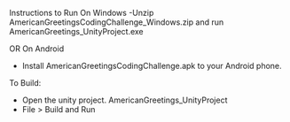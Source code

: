Instructions to Run
On Windows
-Unzip AmericanGreetingsCodingChallenge_Windows.zip and run AmericanGreetings_UnityProject.exe

OR
On Android
- Install AmericanGreetingsCodingChallenge.apk to your Android phone.

To Build:
- Open the unity project. AmericanGreetings_UnityProject
- File > Build and Run
